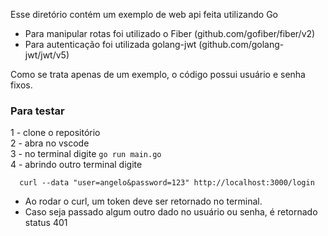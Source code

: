 Esse diretório contém um exemplo de web api feita utilizando Go
- Para manipular rotas foi utilizado o Fiber (github.com/gofiber/fiber/v2)
- Para autenticação foi utilizada golang-jwt (github.com/golang-jwt/jwt/v5)

Como se trata apenas de um exemplo, o código possui usuário e senha fixos.

### Para testar ###
1 - clone o repositório <br>
2 - abra no vscode <br>
3 - no terminal digite ```go run main.go``` <br>
4 - abrindo outro terminal digite <br>
  ```
    curl --data "user=angelo&password=123" http://localhost:3000/login
  ```
- Ao rodar o curl, um token deve ser retornado no terminal.
- Caso seja passado algum outro dado no usuário ou senha, é retornado status 401

